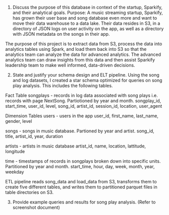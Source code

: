 1. Discuss the purpose of this database in context of the startup, Sparkify, and their analytical goals.
Purpose: A music streaming startup, Sparkify, has grown their user base and song database even more and want to move their data warehouse to a data lake. Their data resides in S3, in a directory of JSON logs on user activity on the app, as well as a directory with JSON metadata on the songs in their app.

The purpose of this project is to extract data from S3, process the data into analytics tables using Spark, and load them back into S3 so that the analytics team can analyze the data for advanced analytics. The advanced analytics team can draw insights from this data and then assist Sparkify leadership team to make well informed, data-driven decisions.


2. State and justify your schema design and ELT pipeline.
Using the song and log datasets, I created a star schema optimized for queries on song play analysis. This includes the following tables.

Fact Table
songplays - records in log data associated with song plays i.e. records with page NextSong. Partiotioned by year and month.
songplay_id, start_time, user_id, level, song_id, artist_id, session_id, location, user_agent

Dimension Tables
users - users in the app
user_id, first_name, last_name, gender, level

songs - songs in music database. Partioned by year and artist.
song_id, title, artist_id, year, duration

artists - artists in music database
artist_id, name, location, lattitude, longitude

time - timestamps of records in songplays broken down into specific units. Partitioned by year and month.
start_time, hour, day, week, month, year, weekday

ETL pipeline reads song_data and load_data from S3, transforms them to create five different tables, and writes them to partitioned parquet files in table directories on S3.

3. Provide example queries and results for song play analysis. (Refer to screenshot document)
